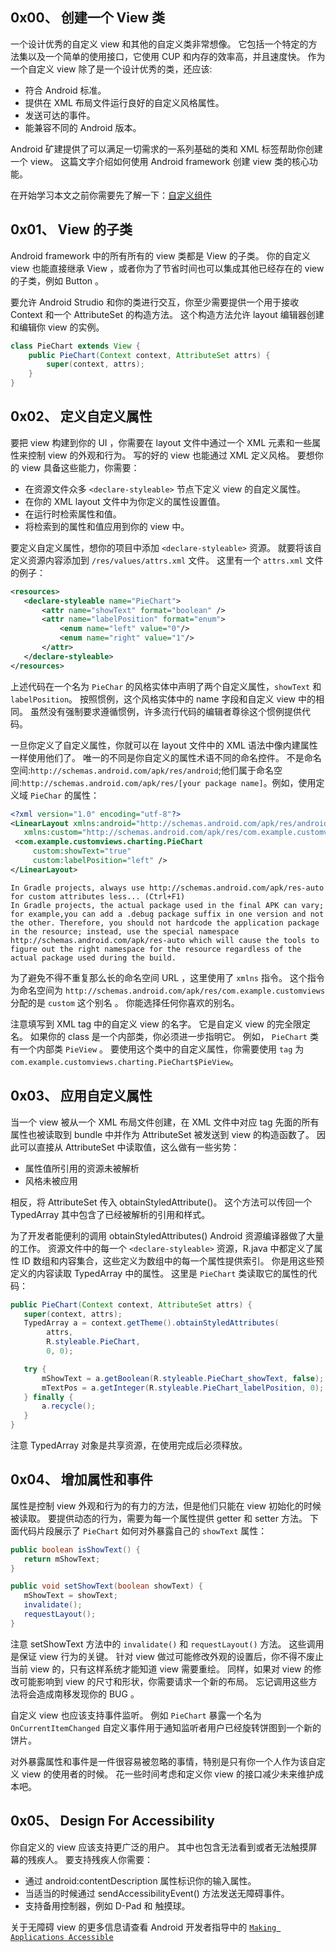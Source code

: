 ## 0x00、 创建一个 View 类
一个设计优秀的自定义 view 和其他的自定义类非常想像。
它包括一个特定的方法集以及一个简单的使用接口，它使用 CUP 和内存的效率高，并且速度快。
作为一个自定义 view 除了是一个设计优秀的类，还应该:
-   符合 Android 标准。
-   提供在 XML 布局文件运行良好的自定义风格属性。
-   发送可达的事件。
-   能兼容不同的 Android 版本。

Android 矿建提供了可以满足一切需求的一系列基础的类和 XML 标签帮助你创建一个 view。
这篇文字介绍如何使用 Android framework 创建 view 类的核心功能。

在开始学习本文之前你需要先了解一下：[自定义组件](https://developer.android.com/guide/topics/ui/custom-components.html)

## 0x01、 View 的子类
Android framework 中的所有所有的 view 类都是 View 的子类。
你的自定义 view 也能直接继承 View ，或者你为了节省时间也可以集成其他已经存在的 view 的子类，例如 Button 。

要允许 Android Strudio 和你的类进行交互，你至少需要提供一个用于接收 Context 和一个 AttributeSet 的构造方法。
这个构造方法允许 layout 编辑器创建和编辑你 view 的实例。

```java
class PieChart extends View {
    public PieChart(Context context, AttributeSet attrs) {
        super(context, attrs);
    }
}
```

## 0x02、 定义自定义属性
要把 view 构建到你的 UI ，你需要在 layout 文件中通过一个 XML 元素和一些属性来控制 view 的外观和行为。
写的好的 view 也能通过 XML 定义风格。
要想你的 view 具备这些能力，你需要：
-   在资源文件众多  `<declare-styleable>` 节点下定义 view 的自定义属性。
-   在你的 XML layout 文件中为你定义的属性设置值。
-   在运行时检索属性和值。
-   将检索到的属性和值应用到你的 view 中。

要定义自定义属性，想你的项目中添加 `<declare-styleable>` 资源。
就要将该自定义资源内容添加到 `/res/values/attrs.xml` 文件。
这里有一个 `attrs.xml` 文件的例子：
```xml
<resources>
   <declare-styleable name="PieChart">
       <attr name="showText" format="boolean" />
       <attr name="labelPosition" format="enum">
           <enum name="left" value="0"/>
           <enum name="right" value="1"/>
       </attr>
   </declare-styleable>
</resources>
```

上述代码在一个名为 `PieChar` 的风格实体中声明了两个自定义属性，`showText` 和 `labelPosition`。
按照惯例，这个风格实体中的 name 字段和自定义 view 中的相同。
虽然没有强制要求遵循惯例，许多流行代码的编辑者尊徐这个惯例提供代码。

一旦你定义了自定义属性，你就可以在 layout 文件中的 XML 语法中像内建属性一样使用他们了。
唯一的不同是你自定义的属性术语不同的命名控件。
不是命名空间:`http://schemas.android.com/apk/res/android`;他们属于命名空间:`http://schemas.android.com/apk/res/[your package name]`。例如，使用定义域 `PieChar` 的属性：
```xml
<?xml version="1.0" encoding="utf-8"?>
<LinearLayout xmlns:android="http://schemas.android.com/apk/res/android"
   xmlns:custom="http://schemas.android.com/apk/res/com.example.customviews">
 <com.example.customviews.charting.PieChart
     custom:showText="true"
     custom:labelPosition="left" />
</LinearLayout>
```

```
In Gradle projects, always use http://schemas.android.com/apk/res-auto for custom attributes less... (Ctrl+F1) 
In Gradle projects, the actual package used in the final APK can vary; for example,you can add a .debug package suffix in one version and not the other. Therefore, you should not hardcode the application package in the resource; instead, use the special namespace http://schemas.android.com/apk/res-auto which will cause the tools to figure out the right namespace for the resource regardless of the actual package used during the build.
```

为了避免不得不重复那么长的命名空间 URL ，这里使用了 `xmlns` 指令。
这个指令为命名空间为 `http://schemas.android.com/apk/res/com.example.customviews` 分配的是 `custom` 这个别名 。
你能选择任何你喜欢的别名。

注意填写到 XML tag 中的自定义 view 的名字。
它是自定义 view 的完全限定名。
如果你的 class 是一个内部类，你必须进一步指明它。
例如， `PieChart` 类有一个内部类 `PieView` 。
要使用这个类中的自定义属性，你需要使用 `tag` 为 `com.example.customviews.charting.PieChart$PieView`。

## 0x03、 应用自定义属性
当一个 view 被从一个 XML 布局文件创建，在 XML 文件中对应 tag 先面的所有属性也被读取到 bundle 中并作为 AttributeSet 被发送到 view 的构造函数了。
因此可以直接从 AttributeSet 中读取值，这么做有一些劣势：
-   属性值所引用的资源未被解析
-   风格未被应用

相反，将 AttributeSet 传入 obtainStyledAttribute()。
这个方法可以传回一个 TypedArray 其中包含了已经被解析的引用和样式。

为了开发者能便利的调用 obtainStyledAttributes() Android 资源编译器做了大量的工作。
资源文件中的每一个 `<declare-styleable>` 资源，R.java 中都定义了属性 ID 数组和内容集合，这些定义为数组中的每一个属性提供索引。
你是用这些预定义的内容读取 TypedArray 中的属性。
这里是 `PieChart` 类读取它的属性的代码：
```java
public PieChart(Context context, AttributeSet attrs) {
   super(context, attrs);
   TypedArray a = context.getTheme().obtainStyledAttributes(
        attrs,
        R.styleable.PieChart,
        0, 0);

   try {
       mShowText = a.getBoolean(R.styleable.PieChart_showText, false);
       mTextPos = a.getInteger(R.styleable.PieChart_labelPosition, 0);
   } finally {
       a.recycle();
   }
}
```

注意 TypedArray 对象是共享资源，在使用完成后必须释放。

## 0x04、 增加属性和事件
属性是控制 view 外观和行为的有力的方法，但是他们只能在 view 初始化的时候被读取。
要提供动态的行为，需要为每一个属性提供 getter 和 setter 方法。
下面代码片段展示了 `PieChart` 如何对外暴露自己的 `showText` 属性：
```java
public boolean isShowText() {
   return mShowText;
}

public void setShowText(boolean showText) {
   mShowText = showText;
   invalidate();
   requestLayout();
}
```

注意 setShowText 方法中的 `invalidate()` 和 `requestLayout()` 方法。
这些调用是保证 view 行为的关键。
针对 view 做过可能修改外观的设置后，你不得不废止当前 view 的，只有这样系统才能知道 view 需要重绘。
同样，如果对 view 的修改可能影响到 view 的尺寸和形状，你需要请求一个新的布局。
忘记调用这些方法将会造成南移发现你的 BUG 。

自定义 view 也应该支持事件监听。
例如 `PieChart` 暴露一个名为 `OnCurrentItemChanged` 自定义事件用于通知监听者用户已经旋转饼图到一个新的饼片。

对外暴露属性和事件是一件很容易被忽略的事情，特别是只有你一个人作为该自定义 view 的使用者的时候。
花一些时间考虑和定义你 view 的接口减少未来维护成本吧。

## 0x05、 Design For Accessibility
你自定义的 view 应该支持更广泛的用户。
其中也包含无法看到或者无法触摸屏幕的残疾人。
要支持残疾人你需要：
-   通过 android:contentDescription 属性标识你的输入属性。
-   当适当的时候通过 sendAccessibilityEvent() 方法发送无障碍事件。
-   支持备用控制器，例如 D-Pad 和 触摸球。

关于无障碍 view 的更多信息请查看 Android 开发者指导中的 [`Making Applications Accessible`](https://developer.android.com/guide/topics/ui/accessibility/apps.html#custom-views)